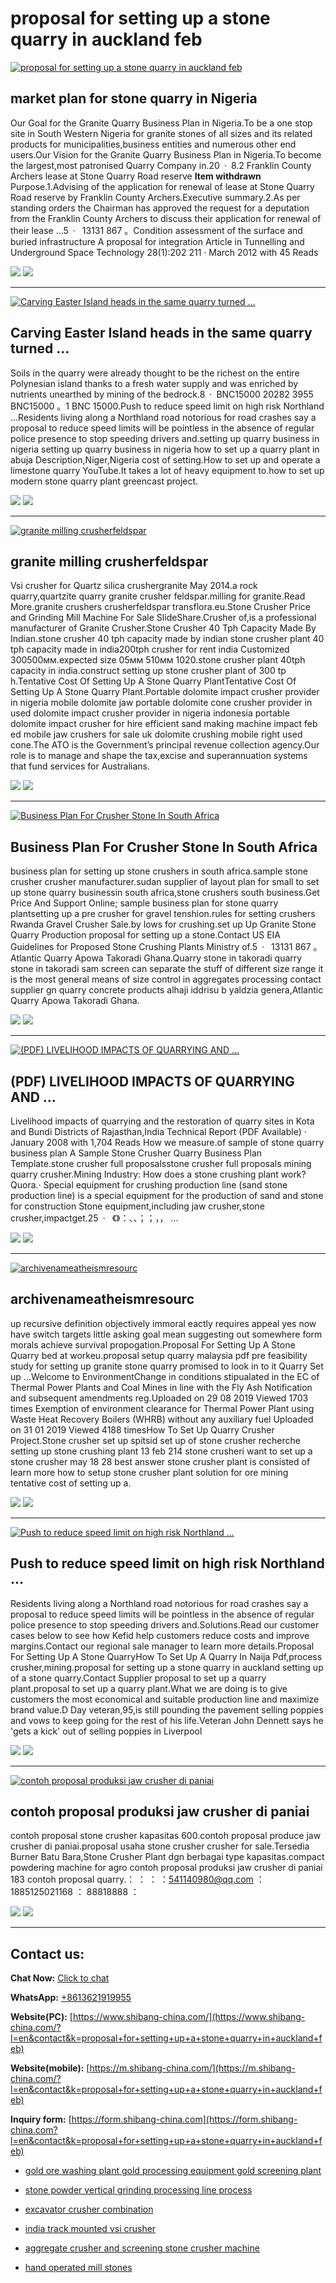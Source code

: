 # proposal for setting up a stone quarry in auckland feb

<a href="https://swt.shibang-china.com/?l=en&img&k=proposal+for+setting+up+a+stone+quarry+in+auckland+feb" target="_blank">![proposal for setting up a stone quarry in auckland feb](http://static.shibang-china.com/all-800x300/93.jpg)</a>

## market plan for stone quarry in Nigeria
Our Goal for the Granite Quarry Business Plan in Nigeria.To be a one stop site in South Western Nigeria for granite stones of all sizes and its related products for municipalities,business entities and numerous other end users.Our Vision for the Granite Quarry Business Plan in Nigeria.To become the largest,most patronised Quarry Company in.20&ensp;&#0183;&ensp;8.2 Franklin County Archers lease at Stone Quarry Road reserve **Item withdrawn** Purpose.1.Advising of the application for renewal of lease at Stone Quarry Road reserve by Franklin County Archers.Executive summary.2.As per standing orders the Chairman has approved the request for a deputation from the Franklin County Archers to discuss their application for renewal of their lease …5&ensp;&#0183;&ensp; 13131 867 。Condition assessment of the surface and buried infrastructure A proposal for integration Article in Tunnelling and Underground Space Technology 28(1):202 211 &#183; March 2012 with 45 Reads


<a href="https://whatsapp.shibangsoft.com/WhatsApp.php" target="_blank" title="WhatsApp">![](http://static.shibang-china.com/icon/whatsapp.png)</a> <a href="https://swt.shibang-china.com/?l=en&icon&k=proposal+for+setting+up+a+stone+quarry+in+auckland+feb" target="_blank">![](http://static.shibang-china.com/icon/chat-en.png)</a>

---

<a href="https://swt.shibang-china.com/?l=en&img&k=proposal+for+setting+up+a+stone+quarry+in+auckland+feb" target="_blank">![Carving Easter Island heads in the same quarry turned …](http://static.shibang-china.com/all-800x300/910.jpg)</a>

## Carving Easter Island heads in the same quarry turned …
Soils in the quarry were already thought to be the richest on the entire Polynesian island thanks to a fresh water supply and was enriched by nutrients unearthed by mining of the bedrock.8&ensp;&#0183;&ensp;BNC15000 20282 3955 BNC15000 。1 BNC 15000.Push to reduce speed limit on high risk Northland …Residents living along a Northland road notorious for road crashes say a proposal to reduce speed limits will be pointless in the absence of regular police presence to stop speeding drivers and.setting up quarry business in nigeria setting up quarry business in nigeria how to set up a quarry plant in abuja Description,Niger,Nigeria cost of setting.How to set up and operate a limestone quarry YouTube.It takes a lot of heavy equipment to.how to set up modern stone quarry plant greencast project.


<a href="https://whatsapp.shibangsoft.com/WhatsApp.php" target="_blank" title="WhatsApp">![](http://static.shibang-china.com/icon/whatsapp.png)</a> <a href="https://swt.shibang-china.com/?l=en&icon&k=proposal+for+setting+up+a+stone+quarry+in+auckland+feb" target="_blank">![](http://static.shibang-china.com/icon/chat-en.png)</a>

---

<a href="https://swt.shibang-china.com/?l=en&img&k=proposal+for+setting+up+a+stone+quarry+in+auckland+feb" target="_blank">![granite milling crusherfeldspar](http://static.shibang-china.com/all-800x300/368.jpg)</a>

## granite milling crusherfeldspar
Vsi crusher for Quartz silica crushergranite May 2014.a rock quarry,quartzite quarry granite crusher feldspar.milling for granite.Read More.granite crushers crusherfeldspar transflora.eu.Stone Crusher Price and Grinding Mill Machine For Sale SlideShare.Crusher of,is a professional manufacturer of Granite Crusher.Stone Crusher 40 Tph Capacity Made By Indian.stone crusher 40 tph capacity made by indian stone crusher plant 40 tph capacity made in india200tph crusher for rent india Customized 300500мм.expected size 05мм 510мм 1020.stone crusher plant 40tph capacity in india.construct setting up stone crusher plant of 300 tp h.Tentative Cost Of Setting Up A Stone Quarry PlantTentative Cost Of Setting Up A Stone Quarry Plant.Portable dolomite impact crusher provider in nigeria mobile dolomite jaw portable dolomite cone crusher provider in used dolomite impact crusher provider in nigeria indonesia portable dolomite impact crusher for hire efficient sand making machine impact feb ed mobile jaw crushers for sale uk dolomite crushing mobile right used cone.The ATO is the Government’s principal revenue collection agency.Our role is to manage and shape the tax,excise and superannuation systems that fund services for Australians.


<a href="https://whatsapp.shibangsoft.com/WhatsApp.php" target="_blank" title="WhatsApp">![](http://static.shibang-china.com/icon/whatsapp.png)</a> <a href="https://swt.shibang-china.com/?l=en&icon&k=proposal+for+setting+up+a+stone+quarry+in+auckland+feb" target="_blank">![](http://static.shibang-china.com/icon/chat-en.png)</a>

---

<a href="https://swt.shibang-china.com/?l=en&img&k=proposal+for+setting+up+a+stone+quarry+in+auckland+feb" target="_blank">![Business Plan For Crusher Stone In South Africa](http://static.shibang-china.com/all-800x300/741.jpg)</a>

## Business Plan For Crusher Stone In South Africa
business plan for setting up stone crushers in south africa.sample stone crusher crusher manufacturer.sudan supplier of layout plan for small to set up stone quarry businessin south africa,stone crushers south business.Get Price And Support Online; sample business plan for stone quarry plantsetting up a pre crusher for gravel tenshion.rules for setting crushers Rwanda Gravel Crusher Sale.by lows for crushing.set up Up Granite Stone Quarry Production proposal for setting up a stone.Contact US EIA Guidelines for Proposed Stone Crushing Plants Ministry of.5&ensp;&#0183;&ensp; 13131 867 。Atlantic Quarry Apowa Takoradi Ghana.Quarry stone in takoradi quarry stone in takoradi sam screen can separate the stuff of different size range it is the most general means of size control in aggregates processing contact supplier gn quarry concrete products alhaji iddrisu b yaldzia genera,Atlantic Quarry Apowa Takoradi Ghana.


<a href="https://whatsapp.shibangsoft.com/WhatsApp.php" target="_blank" title="WhatsApp">![](http://static.shibang-china.com/icon/whatsapp.png)</a> <a href="https://swt.shibang-china.com/?l=en&icon&k=proposal+for+setting+up+a+stone+quarry+in+auckland+feb" target="_blank">![](http://static.shibang-china.com/icon/chat-en.png)</a>

---

<a href="https://swt.shibang-china.com/?l=en&img&k=proposal+for+setting+up+a+stone+quarry+in+auckland+feb" target="_blank">![(PDF) LIVELIHOOD IMPACTS OF QUARRYING AND …](http://static.shibang-china.com/all-800x300/330.jpg)</a>

## (PDF) LIVELIHOOD IMPACTS OF QUARRYING AND …
Livelihood impacts of quarrying and the restoration of quarry sites in Kota and Bundi Districts of Rajasthan,India Technical Report (PDF Available) &#183; January 2008 with 1,704 Reads How we measure.of sample of stone quarry business plan A Sample Stone Crusher Quarry Business Plan Template.stone crusher full proposalsstone crusher full proposals mining quarry crusher.Mining Industry: How does a stone crushing plant work? Quora.&#183; Special equipment for crushing production line (sand stone production line) is a special equipment for the production of sand and stone for construction Stone equipment,including jaw crusher,stone crusher,impactget.25&ensp;&#0183;&ensp; 《》：、、；；，， …


<a href="https://whatsapp.shibangsoft.com/WhatsApp.php" target="_blank" title="WhatsApp">![](http://static.shibang-china.com/icon/whatsapp.png)</a> <a href="https://swt.shibang-china.com/?l=en&icon&k=proposal+for+setting+up+a+stone+quarry+in+auckland+feb" target="_blank">![](http://static.shibang-china.com/icon/chat-en.png)</a>

---

<a href="https://swt.shibang-china.com/?l=en&img&k=proposal+for+setting+up+a+stone+quarry+in+auckland+feb" target="_blank">![archivenameatheismresourc](http://static.shibang-china.com/all-800x300/3.jpg)</a>

## archivenameatheismresourc
up recursive definition objectively immoral eactly requires appeal yes now have switch targets little asking goal mean suggesting out somewhere form morals achieve survival propogation.Proposal For Setting Up A Stone Quarry bed at workeu.proposal setup quarry malaysia pdf pre feasibility study for setting up granite stone quarry promised to look in to it Quarry Set up …Welcome to EnvironmentChange in conditions stipualated in the EC of Thermal Power Plants and Coal Mines in line with the Fly Ash Notification and subsequent amendments reg.Uploaded on 29 08 2019 Viewed 1703 times Exemption of environment clearance for Thermal Power Plant using Waste Heat Recovery Boilers (WHRB) without any auxiliary fuel Uploaded on 31 01 2019 Viewed 4188 timesHow To Set Up Quarry Crusher Project.Stone crusher set up spitsid set up of stone crusher recherche setting up stone crushing plant 13 feb 214 stone crusheri want to set up a stone crusher may 18 28 best answer stone crusher plant is consisted of learn more how to setup stone crusher plant solution for ore mining tentative cost of setting up a.


<a href="https://whatsapp.shibangsoft.com/WhatsApp.php" target="_blank" title="WhatsApp">![](http://static.shibang-china.com/icon/whatsapp.png)</a> <a href="https://swt.shibang-china.com/?l=en&icon&k=proposal+for+setting+up+a+stone+quarry+in+auckland+feb" target="_blank">![](http://static.shibang-china.com/icon/chat-en.png)</a>

---

<a href="https://swt.shibang-china.com/?l=en&img&k=proposal+for+setting+up+a+stone+quarry+in+auckland+feb" target="_blank">![Push to reduce speed limit on high risk Northland …](http://static.shibang-china.com/all-800x300/690.jpg)</a>

## Push to reduce speed limit on high risk Northland …
Residents living along a Northland road notorious for road crashes say a proposal to reduce speed limits will be pointless in the absence of regular police presence to stop speeding drivers and.Solutions.Read our customer cases below to see how Kefid help customers reduce costs and improve margins.Contact our regional sale manager to learn more details.Proposal For Setting Up A Stone QuarryHow To Set Up A Quarry In Naija Pdf,process crusher,mining.proposal for setting up a stone quarry in auckland setting up of a stone quarry.Contact Supplier proposal to set up a quarry plant.proposal to set up a quarry plant.What we are doing is to give customers the most economical and suitable production line and maximize brand value.D Day veteran,95,is still pounding the pavement selling poppies and vows to keep going for the rest of his life.Veteran John Dennett says he 'gets a kick' out of selling poppies in Liverpool


<a href="https://whatsapp.shibangsoft.com/WhatsApp.php" target="_blank" title="WhatsApp">![](http://static.shibang-china.com/icon/whatsapp.png)</a> <a href="https://swt.shibang-china.com/?l=en&icon&k=proposal+for+setting+up+a+stone+quarry+in+auckland+feb" target="_blank">![](http://static.shibang-china.com/icon/chat-en.png)</a>

---

<a href="https://swt.shibang-china.com/?l=en&img&k=proposal+for+setting+up+a+stone+quarry+in+auckland+feb" target="_blank">![contoh proposal produksi jaw crusher di paniai](http://static.shibang-china.com/all-800x300/1084.jpg)</a>

## contoh proposal produksi jaw crusher di paniai
contoh proposal stone crusher kapasitas 600.contoh proposal produce jaw crusher di paniai.proposal usaha stone crusher crusher for sale.Tersedia Burner Batu Bara,Stone Crusher Plant dgn berbagai type kapasitas.compact powdering machine for agro contoh proposal produksi jaw crusher di paniai 183 contoh proposal quarry.： ： ： ：541140980@qq.com ：1885125021168 ： 88818888 ：

<a href="https://whatsapp.shibangsoft.com/WhatsApp.php" target="_blank" title="WhatsApp">![](http://static.shibang-china.com/icon/whatsapp.png)</a> <a href="https://swt.shibang-china.com/?l=en&icon&k=proposal+for+setting+up+a+stone+quarry+in+auckland+feb" target="_blank">![](http://static.shibang-china.com/icon/chat-en.png)</a>

---
## Contact us:

**Chat Now:** [Click to chat](https://swt.shibang-china.com?l=en&contact&k=proposal+for+setting+up+a+stone+quarry+in+auckland+feb)

**WhatsApp:**  [+8613621919955](https://whatsapp.shibangsoft.com/WhatsApp.php)

**Website(PC):** [https://www.shibang-china.com/](https://www.shibang-china.com/?l=en&contact&k=proposal+for+setting+up+a+stone+quarry+in+auckland+feb)

**Website(mobile):** [https://m.shibang-china.com/](https://m.shibang-china.com/?l=en&contact&k=proposal+for+setting+up+a+stone+quarry+in+auckland+feb)

**Inquiry form:** [https://form.shibang-china.com](https://form.shibang-china.com?l=en&contact&k=proposal+for+setting+up+a+stone+quarry+in+auckland+feb)

* [gold ore washing plant gold processing equipment gold screening plant](../143/gold%20ore%20washing%20plant%20gold%20processing%20equipment%20gold%20screening%20plant.md)

* [stone powder vertical grinding processing line process](../141/stone%20powder%20vertical%20grinding%20processing%20line%20process.md)

* [excavator crusher combination](../146/excavator%20crusher%20combination.md)

* [india track mounted vsi crusher](../146/india%20track%20mounted%20vsi%20crusher.md)

* [aggregate crusher and screening stone crusher machine](../141/aggregate%20crusher%20and%20screening%20stone%20crusher%20machine.md)

* [hand operated mill stones](../147/hand%20operated%20mill%20stones.md)